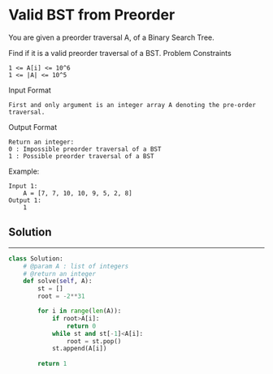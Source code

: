 <h1>Valid BST from Preorder</h1>

<p>
You are given a preorder traversal A, of a Binary Search Tree.

Find if it is a valid preorder traversal of a BST.
Problem Constraints

    1 <= A[i] <= 10^6
    1 <= |A| <= 10^5
Input Format

    First and only argument is an integer array A denoting the pre-order traversal.
Output Format
    
    Return an integer:
    0 : Impossible preorder traversal of a BST
    1 : Possible preorder traversal of a BST
Example:

    Input 1:
        A = [7, 7, 10, 10, 9, 5, 2, 8]
    Output 1:
        1

<h2>Solution</h2>

***

```python
class Solution:
    # @param A : list of integers
    # @return an integer
    def solve(self, A):
        st = []
        root = -2**31

        for i in range(len(A)):
            if root>A[i]:
                return 0
            while st and st[-1]<A[i]:
                root = st.pop()
            st.append(A[i])
        
        return 1
```
